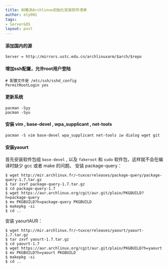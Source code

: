 ```yaml
---
title: 树莓派Archlinux初始化安装软件清单
author: ety001
tags:
- Server&OS
layout: post
---
```

#### 添加国内的源

```
Server = http://mirrors.ustc.edu.cn/archlinuxarm/$arch/$repo
```

#### 增加ssh配置，允许root用户登陆

```
# 配置文件是 /etc/ssh/sshd_config
PermitRootLogin yes
```

#### 更新系统

```
pacman -Syy
pacman -Syu
```

#### 安装 vim , base-devel , wpa_supplicant , net-tools

```
pacman -S vim base-devel wpa_supplicant net-tools iw dialog wget git
```

#### 安装yaourt

首先安装软件包组 `base-devel` , 以及 `fakeroot` 和 `sudo` 软件包，这样就不会在编译时缺少 gcc 或者 make 的问题。
安装 package-query：

```
$ wget http://mir.archlinux.fr/~tuxce/releases/package-query/package-query-1.7.tar.gz
$ tar zxvf package-query-1.7.tar.gz
$ cd package-query-1.7
$ wget https://aur.archlinux.org/cgit/aur.git/plain/PKGBUILD?h=package-query
$ mv PKGBUILD?h=package-query PKGBUILD
$ makepkg -si
$ cd ..
```

安装 yaourtAUR：

```
$ wget http://mir.archlinux.fr/~tuxce/releases/yaourt/yaourt-1.7.tar.gz
$ tar zxvf yaourt-1.7.tar.gz
$ cd yaourt-1.7
$ wget https://aur.archlinux.org/cgit/aur.git/plain/PKGBUILD?h=yaourt
$ mv PKGBUILD?h=yaourt PKGBUILD
$ makepkg -si
$ cd ..
```


